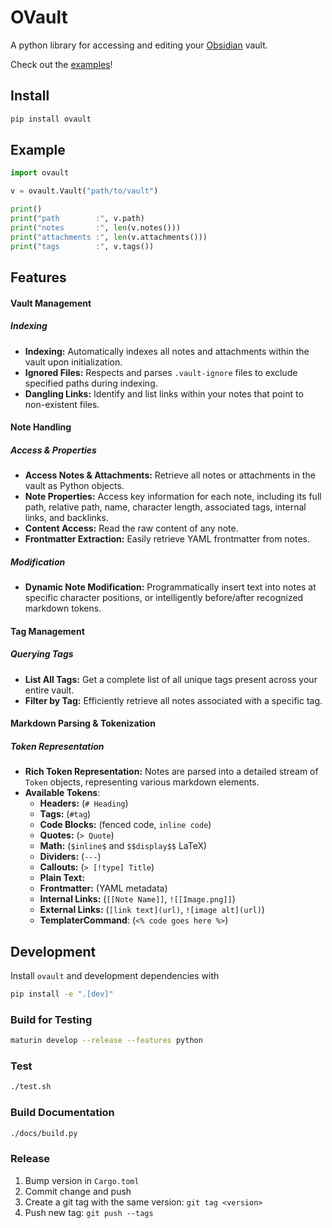 # OVault
A python library for accessing and editing your [Obsidian](https://obsidian.md) vault.

Check out the [examples](https://github.com/BalderHolst/ovault/tree/main/examples)!

## Install
```bash
pip install ovault
```

## Example
```python
import ovault

v = ovault.Vault("path/to/vault")

print()
print("path        :", v.path)
print("notes       :", len(v.notes()))
print("attachments :", len(v.attachments()))
print("tags        :", v.tags())
```

## Features

#### Vault Management

##### Indexing
- **Indexing:** Automatically indexes all notes and attachments within the vault upon initialization.
- **Ignored Files:** Respects and parses `.vault-ignore` files to exclude specified paths during indexing.
- **Dangling Links:** Identify and list links within your notes that point to non-existent files.

#### Note Handling

##### Access & Properties
- **Access Notes & Attachments:** Retrieve all notes or attachments in the vault as Python objects.
- **Note Properties:** Access key information for each note, including its full path, relative path, name, character length, associated tags, internal links, and backlinks.
- **Content Access:** Read the raw content of any note.
- **Frontmatter Extraction:** Easily retrieve YAML frontmatter from notes.
##### Modification
- **Dynamic Note Modification:** Programmatically insert text into notes at specific character positions, or intelligently before/after recognized markdown tokens.

#### Tag Management
##### Querying Tags
- **List All Tags:** Get a complete list of all unique tags present across your entire vault.
- **Filter by Tag:** Efficiently retrieve all notes associated with a specific tag.

#### Markdown Parsing & Tokenization
##### Token Representation
- **Rich Token Representation:** Notes are parsed into a detailed stream of `Token` objects, representing various markdown elements.
- **Available Tokens**:
    - **Headers:** (`# Heading`)
    - **Tags:** (`#tag`)
    - **Code Blocks:** (fenced code, `inline code`)
    - **Quotes:** (`> Quote`)
    - **Math:** (`$inline$` and `$$display$$` LaTeX)
    - **Dividers:** (`---`)
    - **Callouts:** (`> [!type] Title`)
    - **Plain Text:**
    - **Frontmatter:** (YAML metadata)
    - **Internal Links:** (`[[Note Name]]`, `![[Image.png]]`)
    - **External Links:** (`[link text](url)`, `![image alt](url)`)
    - **TemplaterCommand**: (`<% code goes here %>`)


## Development
Install `ovault` and development dependencies with
```bash
pip install -e ".[dev]"
```

### Build for Testing
```bash
maturin develop --release --features python
```

### Test
```bash
./test.sh
```

### Build Documentation
```bash
./docs/build.py
```

### Release
1. Bump version in `Cargo.toml`
2. Commit change and push
3. Create a git tag with the same version: `git tag <version>`
4. Push new tag: `git push --tags`

